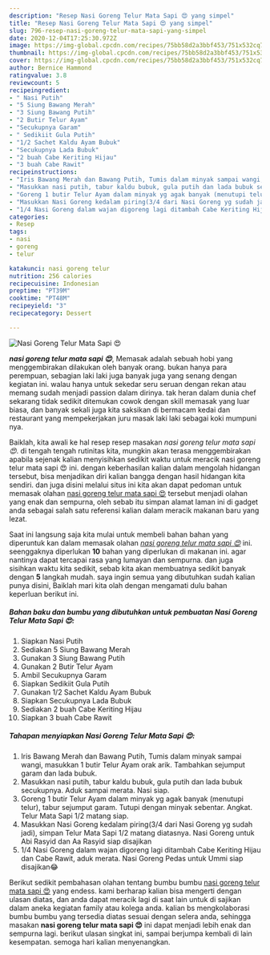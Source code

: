 ```yaml
---
description: "Resep Nasi Goreng Telur Mata Sapi 😍 yang simpel"
title: "Resep Nasi Goreng Telur Mata Sapi 😍 yang simpel"
slug: 796-resep-nasi-goreng-telur-mata-sapi-yang-simpel
date: 2020-12-04T17:25:30.972Z
image: https://img-global.cpcdn.com/recipes/75bb58d2a3bbf453/751x532cq70/nasi-goreng-telur-mata-sapi-😍-foto-resep-utama.jpg
thumbnail: https://img-global.cpcdn.com/recipes/75bb58d2a3bbf453/751x532cq70/nasi-goreng-telur-mata-sapi-😍-foto-resep-utama.jpg
cover: https://img-global.cpcdn.com/recipes/75bb58d2a3bbf453/751x532cq70/nasi-goreng-telur-mata-sapi-😍-foto-resep-utama.jpg
author: Bernice Hammond
ratingvalue: 3.8
reviewcount: 5
recipeingredient:
- " Nasi Putih"
- "5 Siung Bawang Merah"
- "3 Siung Bawang Putih"
- "2 Butir Telur Ayam"
- "Secukupnya Garam"
- " Sedikiit Gula Putih"
- "1/2 Sachet Kaldu Ayam Bubuk"
- "Secukupnya Lada Bubuk"
- "2 buah Cabe Keriting Hijau"
- "3 buah Cabe Rawit"
recipeinstructions:
- "Iris Bawang Merah dan Bawang Putih, Tumis dalam minyak sampai wangi, masukkan 1 butir Telur Ayam orak arik. Tambahkan sejumput garam dan lada bubuk."
- "Masukkan nasi putih, tabur kaldu bubuk, gula putih dan lada bubuk secukupnya. Aduk sampai merata. Nasi siap."
- "Goreng 1 butir Telur Ayam dalam minyak yg agak banyak (menutupi telur), tabur sejumput garam. Tutupi dengan minyak sebentar. Angkat. Telur Mata Sapi 1/2 matang siap."
- "Masukkan Nasi Goreng kedalam piring(3/4 dari Nasi Goreng yg sudah jadi), simpan Telur Mata Sapi 1/2 matang diatasnya. Nasi Goreng untuk Abi Rasyid dan Aa Rasyid siap disajikan"
- "1/4 Nasi Goreng dalam wajan digoreng lagi ditambah Cabe Keriting Hijau dan Cabe Rawit, aduk merata. Nasi Goreng Pedas untuk Ummi siap disajikan😂"
categories:
- Resep
tags:
- nasi
- goreng
- telur

katakunci: nasi goreng telur 
nutrition: 256 calories
recipecuisine: Indonesian
preptime: "PT39M"
cooktime: "PT48M"
recipeyield: "3"
recipecategory: Dessert

---
```



![Nasi Goreng Telur Mata Sapi 😍](https://img-global.cpcdn.com/recipes/75bb58d2a3bbf453/751x532cq70/nasi-goreng-telur-mata-sapi-😍-foto-resep-utama.jpg)

<b><i>nasi goreng telur mata sapi 😍</i></b>, Memasak adalah sebuah hobi yang menggembirakan dilakukan oleh banyak orang. bukan hanya para perempuan, sebagian laki laki juga banyak juga yang senang dengan kegiatan ini. walau hanya untuk sekedar seru seruan dengan rekan atau memang sudah menjadi passion dalam dirinya. tak heran dalam dunia chef sekarang tidak sedikit ditemukan cowok dengan skill memasak yang luar biasa, dan banyak sekali juga kita saksikan di bermacam kedai dan restaurant yang mempekerjakan juru masak laki laki sebagai koki mumpuni nya.



Baiklah, kita awali ke hal resep resep masakan <i>nasi goreng telur mata sapi 😍</i>. di tengah tengah rutinitas kita, mungkin akan terasa menggembirakan apabila sejenak kalian menyisihkan sedikit waktu untuk meracik nasi goreng telur mata sapi 😍 ini. dengan keberhasilan kalian dalam mengolah hidangan tersebut, bisa menjadikan diri kalian bangga dengan hasil hidangan kita sendiri. dan juga disini melalui situs ini kita akan dapat pedoman untuk memasak olahan <u>nasi goreng telur mata sapi 😍</u> tersebut menjadi olahan yang enak dan sempurna, oleh sebab itu simpan alamat laman ini di gadget anda sebagai salah satu referensi kalian dalam meracik makanan baru yang lezat.


Saat ini langsung saja kita mulai untuk membeli bahan bahan yang diperuntuk kan dalam memasak olahan <u><i>nasi goreng telur mata sapi 😍</i></u> ini. seenggaknya diperlukan <b>10</b> bahan yang diperlukan di makanan ini. agar nantinya dapat tercapai rasa yang lumayan dan sempurna. dan juga sisihkan waktu kita sedikit, sebab kita akan membuatnya sedikit banyak dengan <b>5</b> langkah mudah. saya ingin semua yang dibutuhkan sudah kalian punya disini, Baiklah mari kita olah dengan mengamati dulu bahan keperluan berikut ini.

<!--inarticleads1-->

##### Bahan baku dan bumbu yang dibutuhkan untuk pembuatan Nasi Goreng Telur Mata Sapi 😍:

1. Siapkan  Nasi Putih
1. Sediakan 5 Siung Bawang Merah
1. Gunakan 3 Siung Bawang Putih
1. Gunakan 2 Butir Telur Ayam
1. Ambil Secukupnya Garam
1. Siapkan  Sedikiit Gula Putih
1. Gunakan 1/2 Sachet Kaldu Ayam Bubuk
1. Siapkan Secukupnya Lada Bubuk
1. Sediakan 2 buah Cabe Keriting Hijau
1. Siapkan 3 buah Cabe Rawit




<!--inarticleads2-->

##### Tahapan menyiapkan Nasi Goreng Telur Mata Sapi 😍:

1. Iris Bawang Merah dan Bawang Putih, Tumis dalam minyak sampai wangi, masukkan 1 butir Telur Ayam orak arik. Tambahkan sejumput garam dan lada bubuk.
1. Masukkan nasi putih, tabur kaldu bubuk, gula putih dan lada bubuk secukupnya. Aduk sampai merata. Nasi siap.
1. Goreng 1 butir Telur Ayam dalam minyak yg agak banyak (menutupi telur), tabur sejumput garam. Tutupi dengan minyak sebentar. Angkat. Telur Mata Sapi 1/2 matang siap.
1. Masukkan Nasi Goreng kedalam piring(3/4 dari Nasi Goreng yg sudah jadi), simpan Telur Mata Sapi 1/2 matang diatasnya. Nasi Goreng untuk Abi Rasyid dan Aa Rasyid siap disajikan
1. 1/4 Nasi Goreng dalam wajan digoreng lagi ditambah Cabe Keriting Hijau dan Cabe Rawit, aduk merata. Nasi Goreng Pedas untuk Ummi siap disajikan😂




Berikut sedikit pembahasan olahan tentang bumbu bumbu <u>nasi goreng telur mata sapi 😍</u> yang endess. kami berharap kalian bisa mengerti dengan ulasan diatas, dan anda dapat meracik lagi di saat lain untuk di sajikan dalam aneka kegiatan family atau kolega anda. kalian bs mengkolaborasi bumbu bumbu yang tersedia diatas sesuai dengan selera anda, sehingga masakan <b>nasi goreng telur mata sapi 😍</b> ini dapat menjadi lebih enak dan sempurna lagi. berikut ulasan singkat ini, sampai berjumpa kembali di lain kesempatan. semoga hari kalian menyenangkan.
